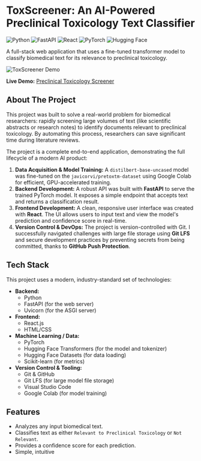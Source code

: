 # ToxScreener: An AI-Powered Preclinical Toxicology Text Classifier

![Python](https://img.shields.io/badge/Python-3776AB?style=for-the-badge&logo=python&logoColor=white)
![FastAPI](https://img.shields.io/badge/FastAPI-005571?style=for-the-badge&logo=fastapi&logoColor=white)
![React](https://img.shields.io/badge/React-20232A?style=for-the-badge&logo=react&logoColor=61DAFB)
![PyTorch](https://img.shields.io/badge/PyTorch-EE4C2C?style=for-the-badge&logo=pytorch&logoColor=white)
![Hugging Face](https://img.shields.io/badge/%F0%9F%A4%97%20Hugging%20Face-blue?style=for-the-badge)

A full-stack web application that uses a fine-tuned transformer model to classify biomedical text for its relevance to preclinical toxicology.

<!-- 
**IMPORTANT:** Add a screenshot or a short GIF of your app working here! 
It's the best way to show what your project does. 
You can use a tool like Giphy Capture or Kap to record your screen.
-->
![ToxScreener Demo](./docs/demo.gif)

**Live Demo:** [Preclinical Toxicology Screener](https://tox-screener-project.vercel.app/)

## About The Project

This project was built to solve a real-world problem for biomedical researchers: rapidly screening large volumes of text (like scientific abstracts or research notes) to identify documents relevant to preclinical toxicology. By automating this process, researchers can save significant time during literature reviews.

The project is a complete end-to-end application, demonstrating the full lifecycle of a modern AI product:

1.  **Data Acquisition & Model Training:** A `distilbert-base-uncased` model was fine-tuned on the `javicorvi/pretoxtm-dataset` using Google Colab for efficient, GPU-accelerated training.
2.  **Backend Development:** A robust API was built with **FastAPI** to serve the trained PyTorch model. It exposes a simple endpoint that accepts text and returns a classification result.
3.  **Frontend Development:** A clean, responsive user interface was created with **React**. The UI allows users to input text and view the model's prediction and confidence score in real-time.
4.  **Version Control & DevOps:** The project is version-controlled with Git. I successfully navigated challenges with large file storage using **Git LFS** and secure development practices by preventing secrets from being committed, thanks to **GitHub Push Protection**.

## Tech Stack

This project uses a modern, industry-standard set of technologies:

*   **Backend:**
    *   Python
    *   FastAPI (for the web server)
    *   Uvicorn (for the ASGI server)
*   **Frontend:**
    *   React.js
    *   HTML/CSS
*   **Machine Learning / Data:**
    *   PyTorch
    *   Hugging Face Transformers (for the model and tokenizer)
    *   Hugging Face Datasets (for data loading)
    *   Scikit-learn (for metrics)
*   **Version Control & Tooling:**
    *   Git & GitHub
    *   Git LFS (for large model file storage)
    *   Visual Studio Code
    *   Google Colab (for model training)

## Features

*   Analyzes any input biomedical text.
*   Classifies text as either `Relevant to Preclinical Toxicology` or `Not Relevant`.
*   Provides a confidence score for each prediction.
*   Simple, intuitive
